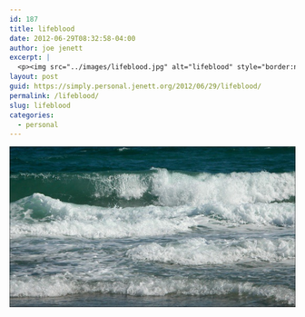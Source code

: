 ```yaml
---
id: 187
title: lifeblood
date: 2012-06-29T08:32:58-04:00
author: joe jenett
excerpt: |
  <p><img src="../images/lifeblood.jpg" alt="lifeblood" style="border:none;"></p>
layout: post
guid: https://simply.personal.jenett.org/2012/06/29/lifeblood/
permalink: /lifeblood/
slug: lifeblood
categories:
  - personal
---
```

<img src="../images/lifeblood.jpg" alt="lifeblood" style="border:none;">